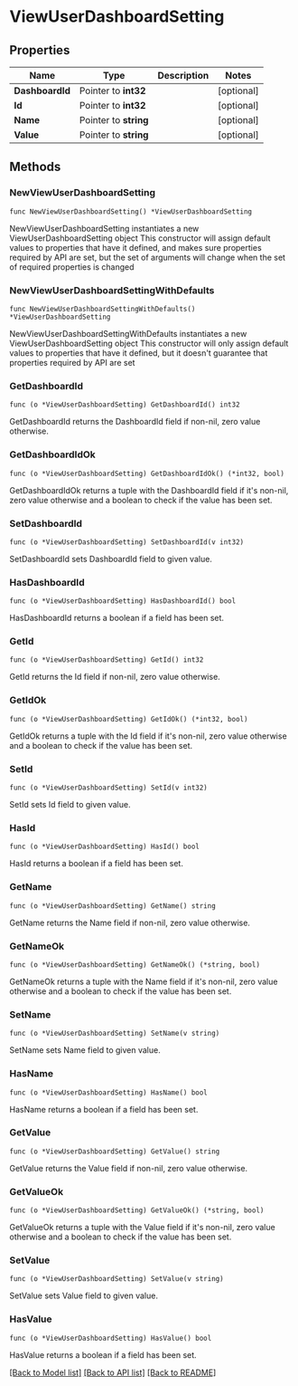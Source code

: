 # ViewUserDashboardSetting

## Properties

Name | Type | Description | Notes
------------ | ------------- | ------------- | -------------
**DashboardId** | Pointer to **int32** |  | [optional] 
**Id** | Pointer to **int32** |  | [optional] 
**Name** | Pointer to **string** |  | [optional] 
**Value** | Pointer to **string** |  | [optional] 

## Methods

### NewViewUserDashboardSetting

`func NewViewUserDashboardSetting() *ViewUserDashboardSetting`

NewViewUserDashboardSetting instantiates a new ViewUserDashboardSetting object
This constructor will assign default values to properties that have it defined,
and makes sure properties required by API are set, but the set of arguments
will change when the set of required properties is changed

### NewViewUserDashboardSettingWithDefaults

`func NewViewUserDashboardSettingWithDefaults() *ViewUserDashboardSetting`

NewViewUserDashboardSettingWithDefaults instantiates a new ViewUserDashboardSetting object
This constructor will only assign default values to properties that have it defined,
but it doesn't guarantee that properties required by API are set

### GetDashboardId

`func (o *ViewUserDashboardSetting) GetDashboardId() int32`

GetDashboardId returns the DashboardId field if non-nil, zero value otherwise.

### GetDashboardIdOk

`func (o *ViewUserDashboardSetting) GetDashboardIdOk() (*int32, bool)`

GetDashboardIdOk returns a tuple with the DashboardId field if it's non-nil, zero value otherwise
and a boolean to check if the value has been set.

### SetDashboardId

`func (o *ViewUserDashboardSetting) SetDashboardId(v int32)`

SetDashboardId sets DashboardId field to given value.

### HasDashboardId

`func (o *ViewUserDashboardSetting) HasDashboardId() bool`

HasDashboardId returns a boolean if a field has been set.

### GetId

`func (o *ViewUserDashboardSetting) GetId() int32`

GetId returns the Id field if non-nil, zero value otherwise.

### GetIdOk

`func (o *ViewUserDashboardSetting) GetIdOk() (*int32, bool)`

GetIdOk returns a tuple with the Id field if it's non-nil, zero value otherwise
and a boolean to check if the value has been set.

### SetId

`func (o *ViewUserDashboardSetting) SetId(v int32)`

SetId sets Id field to given value.

### HasId

`func (o *ViewUserDashboardSetting) HasId() bool`

HasId returns a boolean if a field has been set.

### GetName

`func (o *ViewUserDashboardSetting) GetName() string`

GetName returns the Name field if non-nil, zero value otherwise.

### GetNameOk

`func (o *ViewUserDashboardSetting) GetNameOk() (*string, bool)`

GetNameOk returns a tuple with the Name field if it's non-nil, zero value otherwise
and a boolean to check if the value has been set.

### SetName

`func (o *ViewUserDashboardSetting) SetName(v string)`

SetName sets Name field to given value.

### HasName

`func (o *ViewUserDashboardSetting) HasName() bool`

HasName returns a boolean if a field has been set.

### GetValue

`func (o *ViewUserDashboardSetting) GetValue() string`

GetValue returns the Value field if non-nil, zero value otherwise.

### GetValueOk

`func (o *ViewUserDashboardSetting) GetValueOk() (*string, bool)`

GetValueOk returns a tuple with the Value field if it's non-nil, zero value otherwise
and a boolean to check if the value has been set.

### SetValue

`func (o *ViewUserDashboardSetting) SetValue(v string)`

SetValue sets Value field to given value.

### HasValue

`func (o *ViewUserDashboardSetting) HasValue() bool`

HasValue returns a boolean if a field has been set.


[[Back to Model list]](../README.md#documentation-for-models) [[Back to API list]](../README.md#documentation-for-api-endpoints) [[Back to README]](../README.md)


